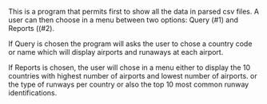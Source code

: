 This is a program that permits first to show all the data in parsed csv files.
A user can then choose in a menu between two options: Query (#1) and Reports ((#2).



If Query is chosen the program will asks the user to chose a country code or name which will display airports and runaways at each airport.



If Reports is chosen, the user will chose in a menu either to display the 10 countries with highest number of airports and lowest number of airports.
or the type of runways per country or also the top 10 most common runway identifications.
